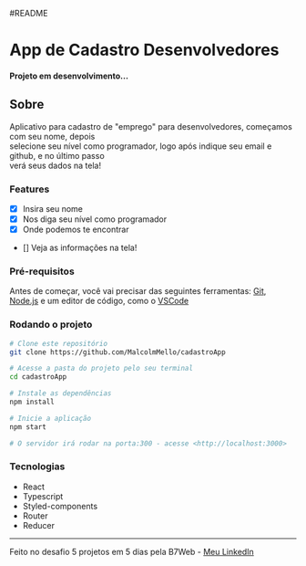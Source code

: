#README
<h1>App de Cadastro Desenvolvedores</h1>

<h4>Projeto em desenvolvimento...</h4>

<h2>Sobre</h2>

<p>Aplicativo para cadastro de "emprego" para desenvolvedores, começamos com seu nome, depois </br>
selecione seu nível como programador, logo após indique seu email e github, e no último passo </br>
verá seus dados na tela!
</p>

### Features
- [x] Insira seu nome
- [x] Nos diga seu nível como programador
- [x] Onde podemos te encontrar
- [] Veja as informações na tela!

### Pré-requisitos
Antes de começar, você vai precisar das seguintes ferramentas: [Git](https://git-scm.com), [Node.js](https://nodejs.org/en/) e um editor de código, como o [VSCode](https://code.visualstudio.com/)

### Rodando o projeto
```bash
# Clone este repositório
git clone https://github.com/MalcolmMello/cadastroApp

# Acesse a pasta do projeto pelo seu terminal
cd cadastroApp

# Instale as dependências
npm install

# Inicie a aplicação
npm start

# O servidor irá rodar na porta:300 - acesse <http://localhost:3000>

```

### Tecnologias
- React
- Typescript
- Styled-components
- Router
- Reducer

---

Feito no desafio 5 projetos em 5 dias pela B7Web - [Meu LinkedIn](https://www.linkedin.com/in/malcolm-de-mello-a8208a224/)